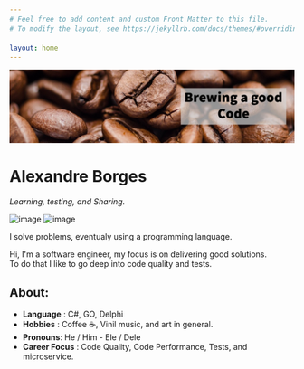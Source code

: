 ```yaml
---
# Feel free to add content and custom Front Matter to this file.
# To modify the layout, see https://jekyllrb.com/docs/themes/#overriding-theme-defaults

layout: home
---
```

![cover](https://github.com/afborgesDev/afborgesdev/raw/master/images/cover.png)

# Alexandre Borges  
_Learning, testing, and Sharing._

![image](https://user-images.githubusercontent.com/32342368/146513240-a61e4a1a-a34e-4fed-9b85-0a3dae040fe4.png)  ![image](https://user-images.githubusercontent.com/32342368/146513278-49f70b3b-53a5-410b-81bf-ce7d60cf4265.png)


I solve problems, eventualy using a programming language.

Hi, I'm a software engineer, my focus is on delivering good solutions.  
To do that I like to go deep into code quality and tests.

## About:
- **Language** : C#, GO, Delphi
- **Hobbies** : Coffee ☕, Vinil music, and art in general.
- **Pronouns**: He / Him - Ele / Dele
- **Career Focus** : Code Quality, Code Performance, Tests, and microservice.